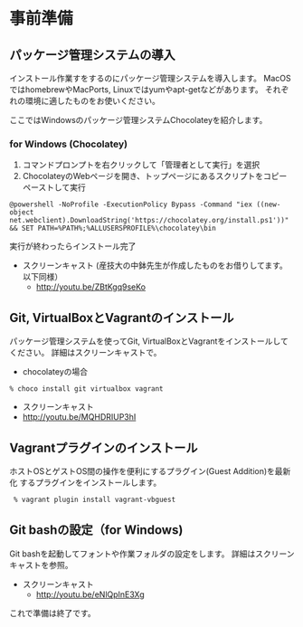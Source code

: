 事前準備
===
パッケージ管理システムの導入
---
インストール作業すをするのにパッケージ管理システムを導入します。
MacOSではhomebrewやMacPorts, Linuxではyumやapt-getなどがあります。
それぞれの環境に適したものをお使いください。

ここではWindowsのパッケージ管理システムChocolateyを紹介します。

### for Windows (Chocolatey)
1. コマンドプロンプトを右クリックして「管理者として実行」を選択
2. ChocolateyのWebページを開き、トップページにあるスクリプトをコピーペーストして実行
```
@powershell -NoProfile -ExecutionPolicy Bypass -Command "iex ((new-object net.webclient).DownloadString('https://chocolatey.org/install.ps1'))" && SET PATH=%PATH%;%ALLUSERSPROFILE%\chocolatey\bin
```
実行が終わったらインストール完了

* スクリーンキャスト
 (産技大の中鉢先生が作成したものをお借りしてます。以下同様）
  * http://youtu.be/ZBtKgq9seKo

Git, VirtualBoxとVagrantのインストール
---
パッケージ管理システムを使ってGit, VirtualBoxとVagrantをインストールしてください。
詳細はスクリーンキャストで。
* chocolateyの場合
```
% choco install git virtualbox vagrant
```
* スクリーンキャスト
* http://youtu.be/MQHDRIUP3hI

Vagrantプラグインのインストール
---
ホストOSとゲストOS間の操作を便利にするプラグイン(Guest Addition)を最新化
するプラグインをインストールします。

```bash
 % vagrant plugin install vagrant-vbguest
```

Git bashの設定（for Windows)
---
Git bashを起動してフォントや作業フォルダの設定をします。
詳細はスクリーンキャストを参照。

* スクリーンキャスト
  * http://youtu.be/eNlQpInE3Xg


これで準備は終了です。
